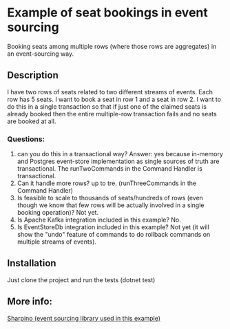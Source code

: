 # Example of seat bookings in event sourcing
Booking seats among multiple rows (where those rows are aggregates) in an event-sourcing way.

## Description

I have two rows of seats related to two different streams of events. Each row has 5 seats. I want to book a seat in row 1 and a seat in row 2. I want to do this in a single transaction so that if just one of the claimed seats is already booked then the entire multiple-row transaction fails and no seats are booked at all.
### Questions: 
1) can you do this in a transactional way?
Answer: yes because in-memory and Postgres event-store implementation as single sources of truth are transactional. The runTwoCommands in the Command Handler is transactional.
2) Can it handle more rows?
up to tre. (runThreeCommands in the Command Handler)
3) Is feasible to scale to thousands of seats/hundreds of rows (even though we know that few rows will be actually involved in a single booking operation)?
Not yet.
3) Is Apache Kafka integration included in this example?
No.
4) Is EventStoreDb integration included in this example?
Not yet (it will show the "undo" feature of commands to do rollback commands on multiple streams of events).


## Installation

Just clone the project and run the tests (dotnet test)

## More info:
[Sharpino (event sourcing library used in this example)](https://github.com/tonyx/Sharpino)



